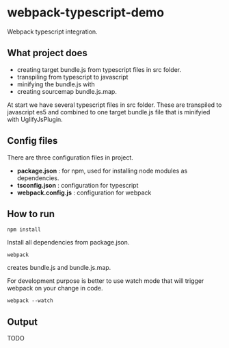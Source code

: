 # webpack-typescript-demo
Webpack typescript integration.


## What project does

- creating target bundle.js from typescript files in src folder.
- transpiling from typescript to javascript
- minifying the bundle.js with
- creating sourcemap bundle.js.map.


At start we have several typescript files in src folder. These are transpiled to
javascript es5 and combined to one target bundle.js file that is minifyied with UglifyJsPlugin.


## Config files

There are three configuration files in project.

- **package.json** : for npm, used for installing node modules as dependencies.
- **tsconfig.json** : configuration for typescript
- **webpack.config.js** : configuration for webpack




## How to run

```shell
npm install
```

Install all dependencies from package.json.


```shell
webpack
```

creates bundle.js and bundle.js.map.

For development purpose is better to use watch mode that will trigger webpack on your change in code.

```shell
webpack --watch
```

## Output

TODO



